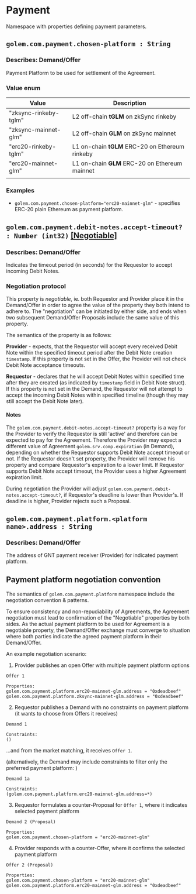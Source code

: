 # Payment
Namespace with properties defining payment parameters. 

## `golem.com.payment.chosen-platform : String`

### Describes: Demand/Offer

Payment Platform to be used for settlement of the Agreement.

### Value enum
| Value     | Description                                          |
| --------- | ---------------------------------------------------- |
| "zksync-rinkeby-tglm" | L2 off-chain **tGLM** on zkSync rinkeby  |
| "zksync-mainnet-glm" | L2 off-chain **GLM** on zkSync mainnet  |
| "erc20-rinkeby-tglm"  | L1 on-chain **tGLM** ERC-20 on Ethereum rinkeby |
| "erc20-mainnet-glm"  | L1 on-chain **GLM** ERC-20 on Ethereum mainnet |
|           |                                                      |

### **Examples**
* `golem.com.payment.chosen-platform="erc20-mainnet-glm"` - specifies ERC-20 plain Ethereum as payment platform.

## `golem.com.payment.debit-notes.accept-timeout? : Number (int32)` [[Negotiable]](/standards/README.md#fact-vs-negotiable-properties)

### Describes: Demand/Offer

Indicates the timeout period (in seconds) for the Requestor to accept incoming Debit Notes.

### Negotiation protocol

This property is *negotiable*, ie. both Requestor and Provider place it in the Demand/Offer in order to agree the value of the property they both intend to adhere to. The "negotiation" can be initiated by either side, and ends when two subsequent Demand/Offer Proposals include the same value of this property.

The semantics of the property is as follows:

**Provider** - expects, that the Requestor will accept every received Debit Note within the specified timeout period after the Debit Note creation `timestamp`. If this property is not set in the Offer, the Provider will not check Debit Note acceptance timeouts.

**Requestor** - declares that he will accept Debit Notes within specified time after they are created (as indicated by `timestamp` field in Debit Note struct). If this property is not set in the Demand, the Requestor will not attempt to accept the incoming Debit Notes within specified timeline (though they may still accept the Debit Note later).

#### Notes

The `golem.com.payment.debit-notes.accept-timeout?` property is a way for the Provider to verify the Requestor is still 'active' and therefore can be expected to pay for the Agreement. Therefore the Provider may expect a different value of Agreement `golem.srv.comp.expiration` (in Demand), depending on whether the Requestor supports Debit Note accept timeout or not. If the Requestor doesn't set property, the Provider will remove his property and compare Requestor's expiration to a lower limit. If Requestor supports Debit Note accept timeout, the Provider uses a higher Agreement expiration limit.

During negotiation the Provider will adjust `golem.com.payment.debit-notes.accept-timeout?`, if Requestor's deadline is lower than Provider's. If deadline is higher, Provider rejects such a Proposal.

## `golem.com.payment.platform.<platform name>.address : String`

### Describes: Demand/Offer

The address of GNT payment receiver (Provider) for indicated payment platform.


## Payment platform negotiation convention

The semantics of `golem.com.payment.platform` namespace include the negotiation convention & patterns. 

To ensure consistency and non-repudiability of Agreements, the Agreement negotiation must lead to confirmation of the "Negotiable" properties by both sides. As the actual payment platform to be used for Agreement is a negotiable property, the Demand/Offer exchange must converge to situation where both parties indicate the agreed payment platform in their Demand/Offer.

An example negotiation scenario:

1. Provider publishes an open Offer with multiple payment platform options 
```
Offer 1

Properties:
golem.com.payment.platform.erc20-mainnet-glm.address = "0xdeadbeef"
golem.com.payment.platform.zksync-mainnet-glm.address = "0xdeadbeef"
```

2. Requestor publishes a Demand with no constraints on payment platform (it wants to choose from Offers it receives)

```
Demand 1

Constraints:
()
```
...and from the market matching, it receives `Offer 1`.

(alternatively, the Demand may include constraints to filter only the preferred payment platform: )
```
Demand 1a

Constraints:
(golem.com.payment.platform.erc20-mainnet-glm.address=*)
```

3. Requestor formulates a counter-Proposal for `Offer 1`, where it indicates selected payment platform
```
Demand 2 (Proposal)

Properties:
golem.com.payment.chosen-platform = "erc20-mainnet-glm"
```

4. Provider responds with a counter-Offer, where it confirms the selected payment platform
```
Offer 2 (Proposal)

Properties:
golem.com.payment.chosen-platform = "erc20-mainnet-glm"
golem.com.payment.platform.erc20-mainnet-glm.address = "0xdeadbeef"
```


